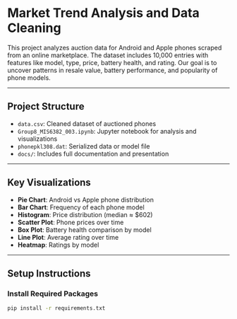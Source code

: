 # Market Trend Analysis and Data Cleaning

This project analyzes auction data for Android and Apple phones scraped from an online marketplace. The dataset includes 10,000 entries with features like model, type, price, battery health, and rating. Our goal is to uncover patterns in resale value, battery performance, and popularity of phone models.

---

## Project Structure

- `data.csv`: Cleaned dataset of auctioned phones
- `Group8_MIS6382_003.ipynb`: Jupyter notebook for analysis and visualizations
- `phonepkl308.dat`: Serialized data or model file
- `docs/`: Includes full documentation and presentation

---

## Key Visualizations

- **Pie Chart**: Android vs Apple phone distribution
- **Bar Chart**: Frequency of each phone model
- **Histogram**: Price distribution (median ≈ $602)
- **Scatter Plot**: Phone prices over time
- **Box Plot**: Battery health comparison by model
- **Line Plot**: Average rating over time
- **Heatmap**: Ratings by model

---

## Setup Instructions

### Install Required Packages
```bash
pip install -r requirements.txt
